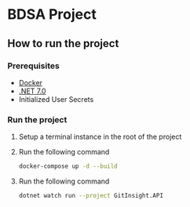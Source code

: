 # BDSA Project

## How to run the project

### Prerequisites

-   [Docker](https://www.docker.com/)
-   [.NET 7.0](https://dotnet.microsoft.com/download/dotnet/7.0)
-   Initialized User Secrets


### Run the project

1.  Setup a terminal instance in the root of the project


2.  Run the following command

    ```bash
    docker-compose up -d --build
    ```

3.  Run the following command

    ```bash
    dotnet watch run --project GitInsight.API
    ```